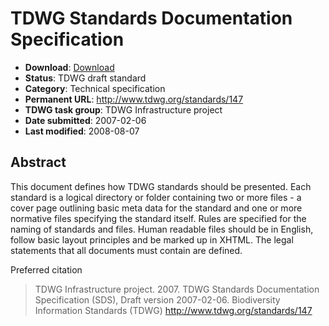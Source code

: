 # TDWG Standards Documentation Specification

* **Download**: [Download](147-483-4-RV.pdf)
* **Status**: TDWG draft standard
* **Category**: Technical specification
* **Permanent URL**: http://www.tdwg.org/standards/147
* **TDWG task group**: TDWG Infrastructure project
* **Date submitted**: 2007-02-06
* **Last modified**: 2008-08-07

## Abstract

This document defines how TDWG standards should be presented. Each standard is a logical directory or folder containing two or more files - a cover page outlining basic meta data for the standard and one or more normative files specifying the standard itself. Rules are specified for the naming of standards and files. Human readable files should be in English, follow basic layout principles and be marked up in XHTML. The legal statements that all documents must contain are defined.

Preferred citation

> TDWG Infrastructure project. 2007. TDWG Standards Documentation Specification (SDS), Draft version 2007-02-06. Biodiversity Information Standards (TDWG) http://www.tdwg.org/standards/147
